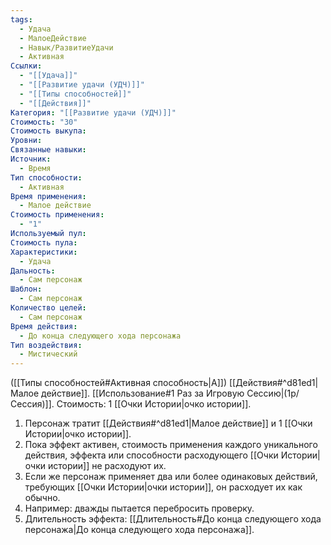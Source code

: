 ```yaml
---
tags:
  - Удача
  - МалоеДействие
  - Навык/РазвитиеУдачи
  - Активная
Ссылки:
  - "[[Удача]]"
  - "[[Развитие удачи (УДЧ)]]"
  - "[[Типы способностей]]"
  - "[[Действия]]"
Категория: "[[Развитие удачи (УДЧ)]]"
Стоимость: "30"
Стоимость выкупа: 
Уровни: 
Связанные навыки: 
Источник:
  - Время
Тип способности:
  - Активная
Время применения:
  - Малое действие
Стоимость применения:
  - "1"
Используемый пул: 
Стоимость пула: 
Характеристики:
  - Удача
Дальность:
  - Сам персонаж
Шаблон:
  - Сам персонаж
Количество целей:
  - Сам персонаж
Время действия:
  - До конца следующего хода персонажа
Тип воздействия:
  - Мистический
---
```

([[Типы способностей#Активная способность|А]]) [[Действия#^d81ed1|Малое действие]]. [[Использование#1 Раз за Игровую Сессию|(1р/Сессия)]]. Стоимость: 1 [[Очки Истории|очко истории]].

1. Персонаж тратит [[Действия#^d81ed1|Малое действие]] и 1 [[Очки Истории|очко истории]].
2. Пока эффект активен, стоимость применения каждого уникального действия, эффекта или способности расходующего [[Очки Истории|очки истории]] не расходуют их. 
3. Если же персонаж применяет два или более одинаковых действий, требующих [[Очки Истории|очки истории]], он расходует их как обычно. 
4. Например: дважды пытается перебросить проверку. 
5. Длительность эффекта: [[Длительность#До конца следующего хода персонажа|До конца следующего хода персонажа]].
